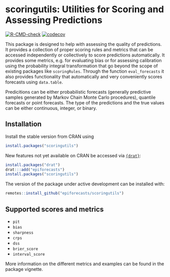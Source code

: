 

# scoringutils: Utilities for Scoring and Assessing Predictions

[![R-CMD-check](https://github.com/epiforecasts/EpiNow/workflows/R-CMD-check/badge.svg)](https://github.com/epiforecasts/scoringutils/actions)
[![codecov](https://codecov.io/gh/epiforecasts/scoringutils/branch/master/graphs/badge.svg)](https://codecov.io/gh/epiforecasts/scoringutils/) 
<!-- badges: end -->

This package is designed to help with assessing the quality of predictions. 
It provides a collection of proper scoring rules and metrics that can be 
accessed independently or collectively to score predictions automatically. 
It provides some metrics, e.g. for evaluating bias or for 
assessing calibration using 
the probability integral transformation that go beyond the scope of existing
packages like `scoringRules`. Through the function `eval_forecasts` it also 
provides functionality that automatically and very conveniently
scores forecasts using `data.table`. 

Predicitions can be either probabilistic forecasts (generally predictive 
samples generated by Markov Chain Monte Carlo procedures), quantile
forecasts or point forecasts. 
The type of the predictions and the true values can be either continuous, 
integer, or binary. 

## Installation

Install the stable version from CRAN using 
``` r
install.packages("scoringutils")
```

New features not yet available on CRAN be accessed via
[`{drat}`](https://epiforecasts.io/drat/):

```r
install.packages("drat")
drat:::add("epiforecasts")
install.packages("scoringutils")
```

The version of the package under active development can be installed with: 

```r
remotes::install_github("epiforecasts/scoringutils")
```

## Supported scores and metrics

* `pit`
* `bias`
* `sharpness`
* `crps`
* `dss`
* `brier_score`
* `interval_score`

More information on the different metrics and examples can be found in the 
package vignette. 


